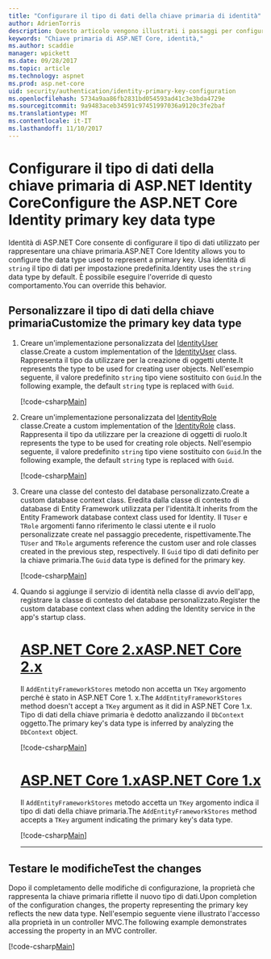 ```yaml
---
title: "Configurare il tipo di dati della chiave primaria di identità"
author: AdrienTorris
description: Questo articolo vengono illustrati i passaggi per configurare il tipo di dati desiderato utilizzato per la chiave primaria di ASP.NET Identity Core.
keywords: "Chiave primaria di ASP.NET Core, identità,"
ms.author: scaddie
manager: wpickett
ms.date: 09/28/2017
ms.topic: article
ms.technology: aspnet
ms.prod: asp.net-core
uid: security/authentication/identity-primary-key-configuration
ms.openlocfilehash: 5734a9aa86fb2831bd054593ad41c3e3bda4729e
ms.sourcegitcommit: 9a9483aceb34591c97451997036a9120c3fe2baf
ms.translationtype: MT
ms.contentlocale: it-IT
ms.lasthandoff: 11/10/2017
---
```

# <a name="configure-the-aspnet-core-identity-primary-key-data-type"></a><span data-ttu-id="f7ea0-104">Configurare il tipo di dati della chiave primaria di ASP.NET Identity Core</span><span class="sxs-lookup"><span data-stu-id="f7ea0-104">Configure the ASP.NET Core Identity primary key data type</span></span>

<span data-ttu-id="f7ea0-105">Identità di ASP.NET Core consente di configurare il tipo di dati utilizzato per rappresentare una chiave primaria.</span><span class="sxs-lookup"><span data-stu-id="f7ea0-105">ASP.NET Core Identity allows you to configure the data type used to represent a primary key.</span></span> <span data-ttu-id="f7ea0-106">Usa identità di `string` il tipo di dati per impostazione predefinita.</span><span class="sxs-lookup"><span data-stu-id="f7ea0-106">Identity uses the `string` data type by default.</span></span> <span data-ttu-id="f7ea0-107">È possibile eseguire l'override di questo comportamento.</span><span class="sxs-lookup"><span data-stu-id="f7ea0-107">You can override this behavior.</span></span>

## <a name="customize-the-primary-key-data-type"></a><span data-ttu-id="f7ea0-108">Personalizzare il tipo di dati della chiave primaria</span><span class="sxs-lookup"><span data-stu-id="f7ea0-108">Customize the primary key data type</span></span>

1. <span data-ttu-id="f7ea0-109">Creare un'implementazione personalizzata del [IdentityUser](https://docs.microsoft.com/aspnet/core/api/microsoft.aspnetcore.identity.entityframeworkcore.identityuser-1) classe.</span><span class="sxs-lookup"><span data-stu-id="f7ea0-109">Create a custom implementation of the [IdentityUser](https://docs.microsoft.com/aspnet/core/api/microsoft.aspnetcore.identity.entityframeworkcore.identityuser-1) class.</span></span> <span data-ttu-id="f7ea0-110">Rappresenta il tipo da utilizzare per la creazione di oggetti utente.</span><span class="sxs-lookup"><span data-stu-id="f7ea0-110">It represents the type to be used for creating user objects.</span></span> <span data-ttu-id="f7ea0-111">Nell'esempio seguente, il valore predefinito `string` tipo viene sostituito con `Guid`.</span><span class="sxs-lookup"><span data-stu-id="f7ea0-111">In the following example, the default `string` type is replaced with `Guid`.</span></span>

    [!code-csharp[Main](identity/sample/src/ASPNET-IdentityDemo-PrimaryKeysConfig/Models/ApplicationUser.cs?highlight=4&range=7-13)]

1. <span data-ttu-id="f7ea0-112">Creare un'implementazione personalizzata del [IdentityRole](https://docs.microsoft.com/aspnet/core/api/microsoft.aspnetcore.identity.entityframeworkcore.identityrole-1) classe.</span><span class="sxs-lookup"><span data-stu-id="f7ea0-112">Create a custom implementation of the [IdentityRole](https://docs.microsoft.com/aspnet/core/api/microsoft.aspnetcore.identity.entityframeworkcore.identityrole-1) class.</span></span> <span data-ttu-id="f7ea0-113">Rappresenta il tipo da utilizzare per la creazione di oggetti di ruolo.</span><span class="sxs-lookup"><span data-stu-id="f7ea0-113">It represents the type to be used for creating role objects.</span></span> <span data-ttu-id="f7ea0-114">Nell'esempio seguente, il valore predefinito `string` tipo viene sostituito con `Guid`.</span><span class="sxs-lookup"><span data-stu-id="f7ea0-114">In the following example, the default `string` type is replaced with `Guid`.</span></span>
    
    [!code-csharp[Main](identity/sample/src/ASPNET-IdentityDemo-PrimaryKeysConfig/Models/ApplicationRole.cs?highlight=3&range=7-12)]
    
1. <span data-ttu-id="f7ea0-115">Creare una classe del contesto del database personalizzato.</span><span class="sxs-lookup"><span data-stu-id="f7ea0-115">Create a custom database context class.</span></span> <span data-ttu-id="f7ea0-116">Eredita dalla classe di contesto di database di Entity Framework utilizzata per l'identità.</span><span class="sxs-lookup"><span data-stu-id="f7ea0-116">It inherits from the Entity Framework database context class used for Identity.</span></span> <span data-ttu-id="f7ea0-117">Il `TUser` e `TRole` argomenti fanno riferimento le classi utente e il ruolo personalizzate create nel passaggio precedente, rispettivamente.</span><span class="sxs-lookup"><span data-stu-id="f7ea0-117">The `TUser` and `TRole` arguments reference the custom user and role classes created in the previous step, respectively.</span></span> <span data-ttu-id="f7ea0-118">Il `Guid` tipo di dati definito per la chiave primaria.</span><span class="sxs-lookup"><span data-stu-id="f7ea0-118">The `Guid` data type is defined for the primary key.</span></span>

    [!code-csharp[Main](identity/sample/src/ASPNET-IdentityDemo-PrimaryKeysConfig/Data/ApplicationDbContext.cs?highlight=3&range=9-26)]
    
1. <span data-ttu-id="f7ea0-119">Quando si aggiunge il servizio di identità nella classe di avvio dell'app, registrare la classe di contesto del database personalizzato.</span><span class="sxs-lookup"><span data-stu-id="f7ea0-119">Register the custom database context class when adding the Identity service in the app's startup class.</span></span>

    # <a name="aspnet-core-2xtabaspnetcore2x"></a>[<span data-ttu-id="f7ea0-120">ASP.NET Core 2.x</span><span class="sxs-lookup"><span data-stu-id="f7ea0-120">ASP.NET Core 2.x</span></span>](#tab/aspnetcore2x)
    
    <span data-ttu-id="f7ea0-121">Il `AddEntityFrameworkStores` metodo non accetta un `TKey` argomento perché è stato in ASP.NET Core 1. x.</span><span class="sxs-lookup"><span data-stu-id="f7ea0-121">The `AddEntityFrameworkStores` method doesn't accept a `TKey` argument as it did in ASP.NET Core 1.x.</span></span> <span data-ttu-id="f7ea0-122">Tipo di dati della chiave primaria è dedotto analizzando il `DbContext` oggetto.</span><span class="sxs-lookup"><span data-stu-id="f7ea0-122">The primary key's data type is inferred by analyzing the `DbContext` object.</span></span>
    
    [!code-csharp[Main](identity/sample/src/ASPNETv2-IdentityDemo-PrimaryKeysConfig/Startup.cs?highlight=6-8&range=25-37)]
    
    # <a name="aspnet-core-1xtabaspnetcore1x"></a>[<span data-ttu-id="f7ea0-123">ASP.NET Core 1.x</span><span class="sxs-lookup"><span data-stu-id="f7ea0-123">ASP.NET Core 1.x</span></span>](#tab/aspnetcore1x)
    
    <span data-ttu-id="f7ea0-124">Il `AddEntityFrameworkStores` metodo accetta un `TKey` argomento indica il tipo di dati della chiave primaria.</span><span class="sxs-lookup"><span data-stu-id="f7ea0-124">The `AddEntityFrameworkStores` method accepts a `TKey` argument indicating the primary key's data type.</span></span>
    
    [!code-csharp[Main](identity/sample/src/ASPNET-IdentityDemo-PrimaryKeysConfig/Startup.cs?highlight=9-11&range=39-55)]
    
    ---

## <a name="test-the-changes"></a><span data-ttu-id="f7ea0-125">Testare le modifiche</span><span class="sxs-lookup"><span data-stu-id="f7ea0-125">Test the changes</span></span>

<span data-ttu-id="f7ea0-126">Dopo il completamento delle modifiche di configurazione, la proprietà che rappresenta la chiave primaria riflette il nuovo tipo di dati.</span><span class="sxs-lookup"><span data-stu-id="f7ea0-126">Upon completion of the configuration changes, the property representing the primary key reflects the new data type.</span></span> <span data-ttu-id="f7ea0-127">Nell'esempio seguente viene illustrato l'accesso alla proprietà in un controller MVC.</span><span class="sxs-lookup"><span data-stu-id="f7ea0-127">The following example demonstrates accessing the property in an MVC controller.</span></span>

[!code-csharp[Main](identity/sample/src/ASPNET-IdentityDemo-PrimaryKeysConfig/Controllers/AccountController.cs?name=snippet_GetCurrentUserId&highlight=6)]
